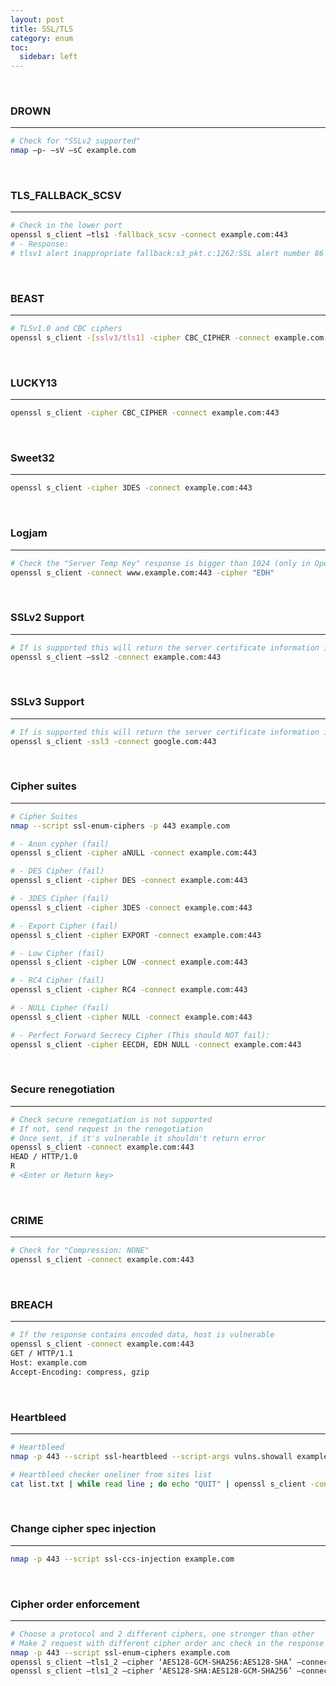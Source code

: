 ```yaml
---
layout: post
title: SSL/TLS
category: enum
toc:
  sidebar: left
---
```


<br>

### DROWN

---

```bash
# Check for "SSLv2 supported"
nmap –p- –sV –sC example.com
```

<br>

### TLS_FALLBACK_SCSV

---

```bash
# Check in the lower port
openssl s_client –tls1 -fallback_scsv -connect example.com:443
# - Response:
# tlsv1 alert inappropriate fallback:s3_pkt.c:1262:SSL alert number 86
```

<br>

### BEAST

---

```bash
# TLSv1.0 and CBC ciphers
openssl s_client -[sslv3/tls1] -cipher CBC_CIPHER -connect example.com:443
```

<br>

### LUCKY13

---

```bash
openssl s_client -cipher CBC_CIPHER -connect example.com:443
```

<br>

### Sweet32

---

```bash
openssl s_client -cipher 3DES -connect example.com:443
```

<br>

### Logjam

---

```bash
# Check the "Server Temp Key" response is bigger than 1024 (only in OpenSSL 1.0.2 or better)
openssl s_client -connect www.example.com:443 -cipher "EDH"
```

<br>

### SSLv2 Support

---

```bash
# If is supported this will return the server certificate information if not, error
openssl s_client –ssl2 -connect example.com:443
```

<br>

### SSLv3 Support

---

```bash
# If is supported this will return the server certificate information if not, error
openssl s_client -ssl3 -connect google.com:443
```

<br>

### Cipher suites

---

```bash
# Cipher Suites
nmap --script ssl-enum-ciphers -p 443 example.com

# - Anon cypher (fail)
openssl s_client -cipher aNULL -connect example.com:443

# - DES Cipher (fail)
openssl s_client -cipher DES -connect example.com:443

# - 3DES Cipher (fail)
openssl s_client -cipher 3DES -connect example.com:443

# - Export Cipher (fail)
openssl s_client -cipher EXPORT -connect example.com:443

# - Low Cipher (fail)
openssl s_client -cipher LOW -connect example.com:443

# - RC4 Cipher (fail)
openssl s_client -cipher RC4 -connect example.com:443

# - NULL Cipher (fail)
openssl s_client -cipher NULL -connect example.com:443

# - Perfect Forward Secrecy Cipher (This should NOT fail):
openssl s_client -cipher EECDH, EDH NULL -connect example.com:443
```

<br>

### Secure renegotiation

---

```bash
# Check secure renegotiation is not supported
# If not, send request in the renegotiation
# Once sent, if it's vulnerable it shouldn't return error
openssl s_client -connect example.com:443
HEAD / HTTP/1.0
R
# <Enter or Return key>
```

<br>

### CRIME

---

```bash
# Check for "Compression: NONE"
openssl s_client -connect example.com:443
```

<br>

### BREACH

---

```bash
# If the response contains encoded data, host is vulnerable
openssl s_client -connect example.com:443
GET / HTTP/1.1
Host: example.com
Accept-Encoding: compress, gzip
```

<br>

### Heartbleed

---

```bash
# Heartbleed
nmap -p 443 --script ssl-heartbleed --script-args vulns.showall example.com

# Heartbleed checker oneliner from sites list
cat list.txt | while read line ; do echo "QUIT" | openssl s_client -connect $line:443 2>&1 | grep 'server extension "heartbeat" (id=15)' || echo $line: safe; done
```

<br>

### Change cipher spec injection

---

```bash
nmap -p 443 --script ssl-ccs-injection example.com
```

<br>

### Cipher order enforcement

---

```bash
# Choose a protocol and 2 different ciphers, one stronger than other
# Make 2 request with different cipher order anc check in the response if the cipher is the first of the request in both cases
nmap -p 443 --script ssl-enum-ciphers example.com
openssl s_client –tls1_2 –cipher ‘AES128-GCM-SHA256:AES128-SHA’ –connect contextis.co.uk:443
openssl s_client –tls1_2 –cipher ‘AES128-SHA:AES128-GCM-SHA256’ –connect contextis.co.uk:443
```
